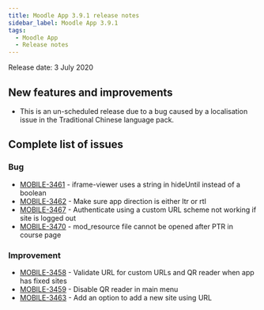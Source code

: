 ```yaml
---
title: Moodle App 3.9.1 release notes
sidebar_label: Moodle App 3.9.1
tags:
  - Moodle App
  - Release notes
---
```


Release date: 3 July 2020

## New features and improvements

- This is an un-scheduled release due to a bug caused by a localisation issue in the Traditional Chinese language pack.

## Complete list of issues

### Bug

- [MOBILE-3461](https://moodle.atlassian.net/browse/MOBILE-3461) - iframe-viewer uses a string in hideUntil instead of a boolean
- [MOBILE-3462](https://moodle.atlassian.net/browse/MOBILE-3462) - Make sure app direction is either ltr or rtl
- [MOBILE-3467](https://moodle.atlassian.net/browse/MOBILE-3467) - Authenticate using a custom URL scheme not working if site is logged out
- [MOBILE-3470](https://moodle.atlassian.net/browse/MOBILE-3470) - mod_resource file cannot be opened after PTR in course page

### Improvement

- [MOBILE-3458](https://moodle.atlassian.net/browse/MOBILE-3458) - Validate URL for custom URLs and QR reader when app has fixed sites
- [MOBILE-3459](https://moodle.atlassian.net/browse/MOBILE-3459) - Disable QR reader in main menu
- [MOBILE-3463](https://moodle.atlassian.net/browse/MOBILE-3463) - Add an option to add a new site using URL
